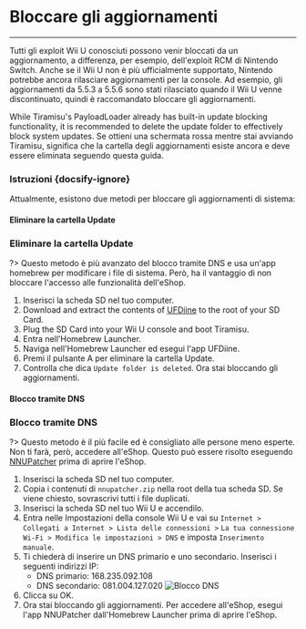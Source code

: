 # Bloccare gli aggiornamenti
---
Tutti gli exploit Wii U conosciuti possono venir bloccati da un aggiornamento, a differenza, per esempio, dell'exploit RCM di Nintendo Switch. Anche se il Wii U non è più ufficialmente supportato, Nintendo potrebbe ancora rilasciare aggiornamenti per la console. Ad esempio, gli aggiornamenti da 5.5.3 a 5.5.6 sono stati rilasciato quando il Wii U venne discontinuato, quindi è raccomandato bloccare gli aggiornamenti.

While Tiramisu's PayloadLoader already has built-in update blocking functionality, it is recommended to delete the update folder to effectively block system updates. Se ottieni una schermata rossa mentre stai avviando Tiramisu, significa che la cartella degli aggiornamenti esiste ancora e deve essere eliminata seguendo questa guida.

### Istruzioni {docsify-ignore}

Attualmente, esistono due metodi per bloccare gli aggiornamenti di sistema:
<!-- tabs:start -->

#### **Eliminare la cartella Update**

### Eliminare la cartella Update

?> Questo metodo è più avanzato del blocco tramite DNS e usa un'app homebrew per modificare i file di sistema. Però, ha il vantaggio di non bloccare l'accesso alle funzionalità dell'eShop.
1. Inserisci la scheda SD nel tuo computer.
1. Download and extract the contents of [UFDiine](https://github.com/GaryOderNichts/UFDiine/releases/tag/v1.1) to the root of your SD Card.
1. Plug the SD Card into your Wii U console and boot Tiramisu.
1. Entra nell'Homebrew Launcher.
1. Naviga nell'Homebrew Launcher ed esegui l'app UFDiine.
1. Premi il pulsante A per eliminare la cartella Update.
1. Controlla che dica `Update folder is deleted`. Ora stai bloccando gli aggiornamenti.

#### **Blocco tramite DNS**

### Blocco tramite DNS

?> Questo metodo è il più facile ed è consigliato alle persone meno esperte. Non ti farà, però, accedere all'eShop. Questo può essere risolto eseguendo [NNUPatcher](https://wiiubru.com/appstore/zips/nnupatcher.zip) prima di aprire l'eShop.
1. Inserisci la scheda SD nel tuo computer.
1. Copia i contenuti di `nnupatcher.zip` nella root della tua scheda SD. Se viene chiesto, sovrascrivi tutti i file duplicati.
1. Inserisci la scheda SD nel tuo Wii U e accendilo.
1. Entra nelle Impostazioni della console Wii U e vai su `Internet > Collegati a Internet > Lista delle connessioni >` `La tua connessione Wi-Fi > Modifica le impostazioni > DNS` e imposta `Inserimento manuale`.
1. Ti chiederà di inserire un DNS primario e uno secondario. Inserisci i seguenti indirizzi IP:
    - DNS primario: 168.235.092.108
    - DNS secondario: 081.004.127.020 <img src="docs/assets/img/DNS.png" alt="Blocco DNS" />
1. Clicca su OK.
1. Ora stai bloccando gli aggiornamenti. Per accedere all'eShop, esegui l'app NNUPatcher dall'Homebrew Launcher prima di aprire l'eShop.

<!-- tabs:end -->
